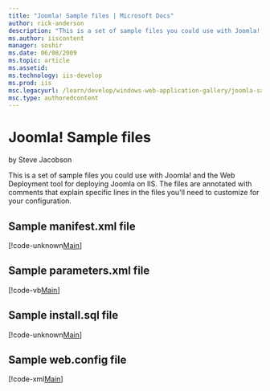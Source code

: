 ```yaml
---
title: "Joomla! Sample files | Microsoft Docs"
author: rick-anderson
description: "This is a set of sample files you could use with Joomla! and the Web Deployment tool for deploying Joomla on IIS. The files are annotated with comments that..."
ms.author: iiscontent
manager: soshir
ms.date: 06/08/2009
ms.topic: article
ms.assetid: 
ms.technology: iis-develop
ms.prod: iis
msc.legacyurl: /learn/develop/windows-web-application-gallery/joomla-sample-files
msc.type: authoredcontent
---
```

Joomla! Sample files
====================
by Steve Jacobson

This is a set of sample files you could use with Joomla! and the Web Deployment tool for deploying Joomla on IIS. The files are annotated with comments that explain specific lines in the files you'll need to customize for your configuration.

## Sample manifest.xml file

[!code-unknown[Main](joomla-sample-files/samples/sample-127305-1.unknown)]

## Sample parameters.xml file

[!code-vb[Main](joomla-sample-files/samples/sample2.vb)]

## Sample install.sql file

[!code-unknown[Main](joomla-sample-files/samples/sample-127305-3.unknown)]

## Sample web.config file

[!code-xml[Main](joomla-sample-files/samples/sample4.xml)]